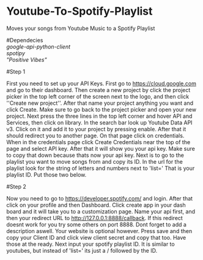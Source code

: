# Youtube-To-Spotify-Playlist
Moves your songs from Youtube Music to a Spotify Playlist


#Dependecies <br>
*google-api-python-client* <br>
*spotipy* <br>
*"Positive Vibes"*


#Step 1

First you need to set up your API Keys. First go to https://cloud.google.com and go to their dashboard. Then create a new project by click the project picker in the top left corner of the screen next to the logo, and then click ''Create new project''. After that name your project anything you want and click Create. Make sure to go back to the project picker and open your new project. Next press the three lines in the top left corner and hover API and Services, then click on library. In the search bar look up Youtube Data API v3. Click on it and add it to your project by pressing enable. After that it should redirect you to another page. On that page click on credentials. When in the credentials page click Create Credentials near the top of the page and select API key. After that it will show you your api key. Make sure to copy that down because thats now your api key. Next is to go to the playlist you want to move songs from and copy its ID. In the url for the playlist look for the string of letters and numbers next to 'list='  That is your playlist ID. Put those two below.


#Step 2

Now you need to go to https://developer.spotify.com/ and login. After that click on your profile and then Dashboard. Click create app in your dash board and it will take you to a customization page. Name your api first, and then your redirect URL to http://127.0.0.1:8888/callback. If this redirect doesnt work for you try some others on port 8888. Dont forget to add a description aswell. Your website is optional however. Press save and then copy your Client ID and click view client secret and copy that too. Have those at the ready. Next input your spotify playlist ID. It is similar to youtubes, but instead of 'list=' its just a / followed by the ID.
